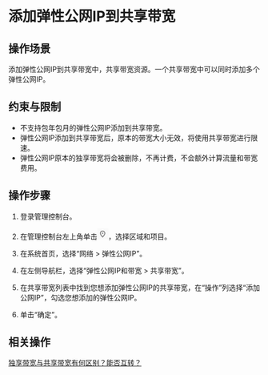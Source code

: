 # 添加弹性公网IP到共享带宽<a name="vpc010006"></a>

## 操作场景<a name="section15598193716333"></a>

添加弹性公网IP到共享带宽中，共享带宽资源。一个共享带宽中可以同时添加多个弹性公网IP。

## 约束与限制<a name="section02581011712"></a>

-   不支持包年包月的弹性公网IP添加到共享带宽。
-   弹性公网IP添加到共享带宽后，原本的带宽大小无效，将使用共享带宽进行限速。
-   弹性公网IP原本的独享带宽将会被删除，不再计费，不会额外计算流量和带宽费用。

## 操作步骤<a name="section67201052194510"></a>

1.  登录管理控制台。

1.  在管理控制台左上角单击![](figures/icon-region.png)，选择区域和项目。
2.  在系统首页，选择“网络 \> 弹性公网IP”。
3.  在左侧导航栏，选择“弹性公网IP和带宽 \> 共享带宽”。
4.  在共享带宽列表中找到您想添加弹性公网IP的共享带宽，在“操作”列选择“添加公网IP”，勾选您想添加的弹性公网IP。
5.  单击“确定”。

## 相关操作<a name="section10852154514166"></a>

[独享带宽与共享带宽有何区别？能否互转？](https://support.huaweicloud.com/vpc_faq/faq_bandwidth_0003.html)

